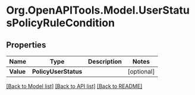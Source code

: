 # Org.OpenAPITools.Model.UserStatusPolicyRuleCondition

## Properties

Name | Type | Description | Notes
------------ | ------------- | ------------- | -------------
**Value** | **PolicyUserStatus** |  | [optional] 

[[Back to Model list]](../README.md#documentation-for-models) [[Back to API list]](../README.md#documentation-for-api-endpoints) [[Back to README]](../README.md)

